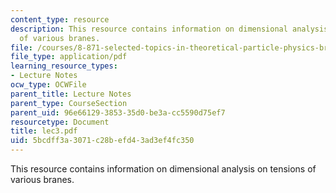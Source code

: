 ```yaml
---
content_type: resource
description: This resource contains information on dimensional analysis on tensions
  of various branes.
file: /courses/8-871-selected-topics-in-theoretical-particle-physics-branes-and-gauge-theory-dynamics-fall-2004/5bcdff3a3071c28befd43ad3ef4fc350_lec3.pdf
file_type: application/pdf
learning_resource_types:
- Lecture Notes
ocw_type: OCWFile
parent_title: Lecture Notes
parent_type: CourseSection
parent_uid: 96e66129-3853-35d0-be3a-cc5590d75ef7
resourcetype: Document
title: lec3.pdf
uid: 5bcdff3a-3071-c28b-efd4-3ad3ef4fc350
---
```

This resource contains information on dimensional analysis on tensions of various branes.